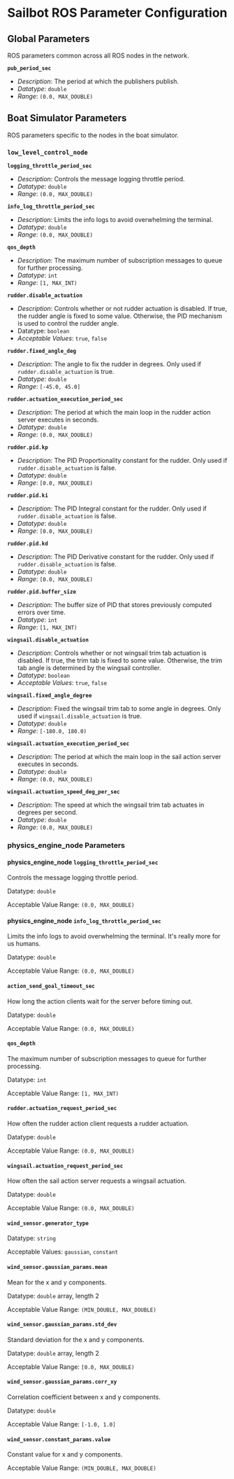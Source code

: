 # Sailbot ROS Parameter Configuration

## Global Parameters

ROS parameters common across all ROS nodes in the network.

**`pub_period_sec`**

- _Description_: The period at which the publishers publish.
- _Datatype_: `double`
- _Range_: `(0.0, MAX_DOUBLE)`

## Boat Simulator Parameters

ROS parameters specific to the nodes in the boat simulator.

### `low_level_control_node`

**`logging_throttle_period_sec`**

- _Description_: Controls the message logging throttle period.
- _Datatype_: `double`
- _Range_: `(0.0, MAX_DOUBLE)`

**`info_log_throttle_period_sec`**

- _Description_: Limits the info logs to avoid overwhelming the terminal.
- _Datatype_: `double`
- _Range_: `(0.0, MAX_DOUBLE)`

**`qos_depth`**

- _Description_: The maximum number of subscription messages to queue for further processing.
- _Datatype_: `int`
- _Range_: `[1, MAX_INT)`

**`rudder.disable_actuation`**

- _Description_: Controls whether or not rudder actuation is disabled. If true, the rudder angle is fixed to some value.
Otherwise, the PID mechanism is used to control the rudder angle.
- Datatype: `boolean`
- _Acceptable Values_: `true`, `false`

**`rudder.fixed_angle_deg`**

- _Description_: The angle to fix the rudder in degrees. Only used if `rudder.disable_actuation` is true.
- _Datatype_: `double`
- _Range_: `[-45.0, 45.0]`

**`rudder.actuation_execution_period_sec`**

- _Description_: The period at which the main loop in the rudder action server executes in seconds.
- _Datatype_: `double`
- _Range_: `(0.0, MAX_DOUBLE)`

**`rudder.pid.kp`**

- _Description_: The PID Proportionality constant for the rudder. Only used if `rudder.disable_actuation` is false.
- _Datatype_: `double`
- _Range_: `[0.0, MAX_DOUBLE)`

**`rudder.pid.ki`**

- _Description_: The PID Integral constant for the rudder. Only used if `rudder.disable_actuation` is false.
- _Datatype_: `double`
- _Range_: `[0.0, MAX_DOUBLE)`

**`rudder.pid.kd`**

- _Description_: The PID Derivative constant for the rudder. Only used if `rudder.disable_actuation` is false.
- _Datatype_: `double`
- _Range_: `[0.0, MAX_DOUBLE)`

**`rudder.pid.buffer_size`**

- _Description_: The buffer size of PID that stores previously computed errors over time.
- _Datatype_: `int`
- _Range_: `[1, MAX_INT)`

**`wingsail.disable_actuation`**

- _Description_: Controls whether or not wingsail trim tab actuation is disabled. If true, the trim tab is fixed to some
value. Otherwise, the trim tab angle is determined by the wingsail controller.
- _Datatype_: `boolean`
- _Acceptable Values_: `true`, `false`

**`wingsail.fixed_angle_degree`**

- _Description_: Fixed the wingsail trim tab to some angle in degrees. Only used if `wingsail.disable_actuation` is true.
- _Datatype_: `double`
- _Range_: `[-180.0, 180.0)`

**`wingsail.actuation_execution_period_sec`**

- _Description_: The period at which the main loop in the sail action server executes in seconds.
- _Datatype_: `double`
- _Range_: `(0.0, MAX_DOUBLE)`

**`wingsail.actuation_speed_deg_per_sec`**

- _Description_: The speed at which the wingsail trim tab actuates in degrees per second.
- _Datatype_: `double`
- _Range_: `(0.0, MAX_DOUBLE)`

### physics_engine_node Parameters

#### physics_engine_node `logging_throttle_period_sec`

Controls the message logging throttle period.

Datatype: `double`

Acceptable Value Range: `(0.0, MAX_DOUBLE)`

#### physics_engine_node `info_log_throttle_period_sec`

Limits the info logs to avoid overwhelming the terminal. It's really more for us humans.

Datatype: `double`

Acceptable Value Range: `(0.0, MAX_DOUBLE)`

#### `action_send_goal_timeout_sec`

How long the action clients wait for the server before timing out.

Datatype: `double`

Acceptable Value Range: `(0.0, MAX_DOUBLE)`

#### `qos_depth`

The maximum number of subscription messages to queue for further processing.

Datatype: `int`

Acceptable Value Range: `[1, MAX_INT)`

#### `rudder.actuation_request_period_sec`

How often the rudder action client requests a rudder actuation.

Datatype: `double`

Acceptable Value Range: `(0.0, MAX_DOUBLE)`

#### `wingsail.actuation_request_period_sec`

How often the sail action server requests a wingsail actuation.

Datatype: `double`

Acceptable Value Range: `(0.0, MAX_DOUBLE)`

#### `wind_sensor.generator_type`

Datatype: `string`

Acceptable Values: `gaussian`, `constant`

#### `wind_sensor.gaussian_params.mean`

Mean for the x and y components.

Datatype: `double` array, length 2

Acceptable Value Range: `(MIN_DOUBLE, MAX_DOUBLE)`

#### `wind_sensor.gaussian_params.std_dev`

Standard deviation for the x and y components.

Datatype: `double` array, length 2

Acceptable Value Range: `[0.0, MAX_DOUBLE)`

#### `wind_sensor.gaussian_params.corr_xy`

Correlation coefficient between x and y components.

Datatype: `double`

Acceptable Value Range: `[-1.0, 1.0]`

#### `wind_sensor.constant_params.value`

Constant value for x and y components.

Acceptable Value Range: `(MIN_DOUBLE, MAX_DOUBLE)`
